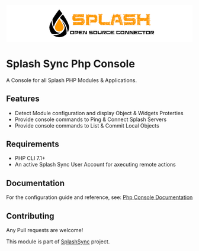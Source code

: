 [![N|Solid](https://github.com/SplashSync/Php-Core/raw/master/img/github.jpg)](https://www.splashsync.com)

# Splash Sync Php Console
A Console for all Splash PHP Modules & Applications.

## Features
- Detect Module configuration and display Object & Widgets Proterties 
- Provide console commands to Ping & Connect Splash Servers
- Provide console commands to List & Commit Local Objects

## Requirements

* PHP CLI 7.1+
* An active Splash Sync User Account for axecuting remote actions

## Documentation

For the configuration guide and reference, see: [Php Console Documentation](https://splashsync.gitlab.io/Php-Console)

## Contributing

Any Pull requests are welcome! 

This module is part of [SplashSync](https://www.splashsync.com) project.
